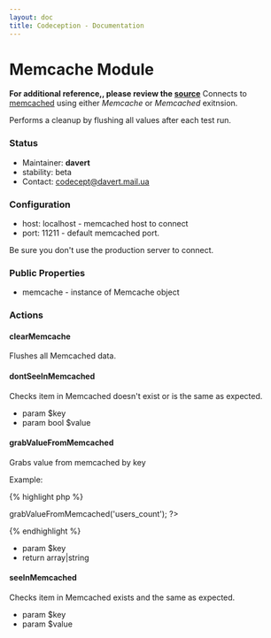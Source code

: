```yaml
---
layout: doc
title: Codeception - Documentation
---
```


# Memcache Module
**For additional reference,, please review the [source](https://github.com/Codeception/Codeception/tree/master/src/Codeception/Module/Memcache)**
Connects to [memcached](http://www.memcached.org/) using either _Memcache_ or _Memcached_ exitnsion.

Performs a cleanup by flushing all values after each test run.

### Status

* Maintainer: **davert**
* stability: beta
* Contact: codecept@davert.mail.ua

### Configuration

* host: localhost - memcached host to connect
* port: 11211 - default memcached port.

Be sure you don't use the production server to connect.

### Public Properties

* memcache - instance of Memcache object


### Actions


#### clearMemcache


Flushes all Memcached data.


#### dontSeeInMemcached


Checks item in Memcached doesn't exist or is the same as expected.

 * param $key
 * param bool $value


#### grabValueFromMemcached


Grabs value from memcached by key

Example:

{% highlight php %}

<?php
$users_count = $I->grabValueFromMemcached('users_count');
?>

{% endhighlight %}

 * param $key
 * return array|string


#### seeInMemcached


Checks item in Memcached exists and the same as expected.

 * param $key
 * param $value
